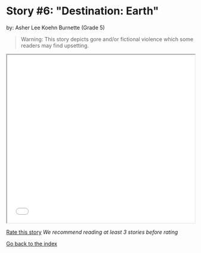 # Story #6: "Destination: Earth"
by: Asher Lee Koehn Burnette (Grade 5)

>Warning: This story depicts gore and/or fictional violence which some readers may find upsetting.

<iframe src="../stories/06_Destination_ Earth..html" height="450px" width="100%"> </iframe>

[Rate this story](https://forms.gle/zbTTGuidhwvabMLT9) *We recommend reading at least 3 stories before rating*

[Go back to the index](../index.md)

